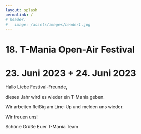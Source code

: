 ```yaml
---
layout: splash
permalink: /
# header:
#   image: /assets/images/header1.jpg
---
```


# 18. T-Mania Open-Air Festival

# 23. Juni 2023 + 24. Juni 2023

<!-- 
### Es gibt keinen Vorverkauf! Nur Tageskasse. Und es kommt garantiert jeder rein!
 -->
Hallo Liebe Festival-Freunde,

dieses Jahr wird es wieder ein T-Mania geben. 


Wir arbeiten fleißig am Line-Up und melden uns wieder.
<!--
Das [Line-Up](/lineup) ist komplett und wir sind schon fleißig am Organisieren.
 -->
Wir freuen uns!

Schöne Grüße
Euer T-Mania Team

<!--
### Es gibt keinen Vorverkauf! Nur Tageskasse. Und es kommt garantiert jeder rein!

![Flyer 2022 Vorderseite]( {{ '/assets/images/2022-flyer.png' | relative_url }} )

### Gefördert von:

[![Neustart Miteinander](/assets/partner-logos/neustart-miteinander.png)](https://www.bra.nrw.de/foerderportal-wirtschaft/foerderportal/verbaende-vereine/sonderprogramm-neustart-miteinander)

 -->